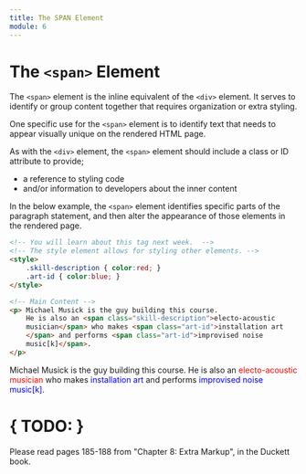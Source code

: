 ```yaml
---
title: The SPAN Element
module: 6
---
```


# The `<span>` Element

The `<span>` element is the inline equivalent of the `<div>` element. It serves to identify or group content together that requires organization or extra styling.

One specific use for the `<span>` element is to identify text that needs to appear visually unique on the rendered HTML page.

As with the `<div>` element, the `<span>` element should include a class or ID attribute to provide;

- a reference to styling code
- and/or information to developers about the inner content

In the below example, the `<span>` element identifies specific parts of the paragraph statement, and then alter the appearance of those elements in the rendered page.
<br>

```html
<!-- You will learn about this tag next week.  -->
<!-- The style element allows for styling other elements. -->
<style>
    .skill-description { color:red; }
    .art-id { color:blue; }
</style>

<!-- Main Content -->
<p> Michael Musick is the guy building this course.
    He is also an <span class="skill-description">electo-acoustic
    musician</span> who makes <span class="art-id">installation art
    </span> and performs <span class="art-id">improvised noise
    music[k]</span>.
</p>
```

<div class="displayed_code_example">
<style>
    .skill-description { color:red; }
    .art-id { color:blue; }
</style>

<p>Michael Musick is the guy building this course.
    He is also an <span class="skill-description">electo-acoustic
    musician</span> who makes <span class="art-id">installation art
    </span> and performs <span class="art-id">improvised noise
    music[k]</span>.
</p>
</div>


# { TODO: }

Please read pages 185-188 from "Chapter 8: Extra Markup", in the Duckett book.
